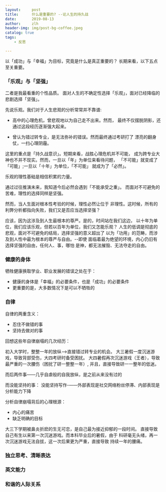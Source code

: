 ```yaml
---
layout:     post
title:      什么是重要的? --论人生的持久战
date:       2019-08-13
author:     zlh
header-img: img/post-bg-coffee.jpeg
catalog: true
tags:
    - 反思

---
```


以「成功」与「幸福」为目标，究竟是什么是真正重要的？
长期来看，以下五点至关重要。

### 「乐观」与「坚强」

二者是我最看重的个性品质。
面对人生的不确定性选择「乐观」，面对已经降临的悲剧选择「坚强」。

先说乐观。我们对于人生悲观的分析常常并不靠谱:

- 高中的心理危机，曾悲观地以为自己走不出来。然而，
最终不仅摆脱阴影，还通过这段经历逐渐强大起来。

- 曾认为错过转专业，是无法弥补的错误。然而最终通过考研打了
漂亮的翻身仗，一扫心理阴霾。

这里的重点是「持久战意识」。短期来看，战胜心理危机并不可能，
成为跨专业大神也不并不现实。然而，一旦以「年」为单位来看待问题，
「不可能」就变成了「可能」;一旦以「十年」为单位，「不可能」
就成为了「必然」。

乐观的理性基础是相信积累的力量。

通过过往推演未来，我知道今后必然会遇到「不能承受之重」。
而面对不可避免的苦难，理性的选择同样是坚强。


然而，当人生面对根本性考验的时候，理性必然让位于
非理性。这时候，所有的利弊分析都指向失败，我们又是否应当选择坚强？

应该，因为这涉及到人生最根本的尊严。是的，时间站在我们这边，
以十年为单位，我们应该乐观，但若以百年为单位，我们又怎能乐观？
人生的低调是彻底的悲观，面对不可避免的结局，选择坚强的意义超出了
以为「功用」的范畴，而涉及到人性中最为根本的尊严与自由。--即使
面临着最为绝望的环境，内心仍旧有选择坚强的自由，任何人、事，哪怕
是神，都无法摧毁、无法夺走的自由。


### 健康的身体
牺牲健康换取学业、职业发展的错误之处在于：

- 健康的身体是「幸福」的必要条件，也是「成功」的必要条件
- 更重要的是，大多数情况下是可以不牺牲的


### 自律
自律的两重含义：

- 忍住不做错的事
- 坚持去做对的事

回想这些年自律崩塌的几次经历：

初入大学时，整整一年的放纵——>直接错过转专业的机会。
大三暑假一度沉迷游戏，导致背部受伤，大四考研时备受困扰。
大四暑假再次沉迷游戏（王者），导致最严重的一次腰伤（困扰了研一整整一年）,
并且，直接导致研一一整年的低迷。

而后两件事——几乎自虐般的自我放纵，是之前从来没有过的

而没能坚持的事：
没能坚持写作-——外部表现是社交网络粉丝停滞、内部表现是分析能力下降


分析自律崩塌背后的心理根源：

- 内心的痛苦
- 缺乏明确的目标

大三下学期被鼻炎折麽的生无可恋，是自己最为接近抑郁的一段时间。
直接导致自己有生以来第一次沉迷游戏。而本科毕业后的暑假，由于
科研毫无头绪，再一次沉迷游戏无法自拔，这一次后果更为严重，直接导致
持续一年的腰痛。





### 独立思考、清晰表达

### 英文能力

### 和谐的人际关系



